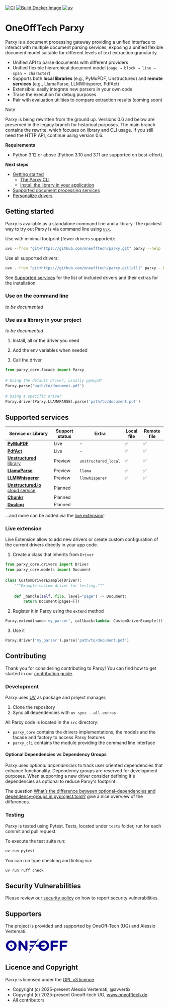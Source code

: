 [![CI](https://github.com/OneOffTech/parxy/actions/workflows/ci.yml/badge.svg)](https://github.com/OneOffTech/parxy/actions/workflows/ci.yml) [![Build Docker Image](https://github.com/OneOffTech/parxy/actions/workflows/docker.yml/badge.svg)](https://github.com/OneOffTech/parxy/actions/workflows/docker.yml)
 [![uv](https://img.shields.io/endpoint?url=https://raw.githubusercontent.com/astral-sh/uv/main/assets/badge/v0.json)](https://github.com/astral-sh/uv)

# OneOffTech Parxy

Parxy is a document processing gateway providing a unified interface to interact with multiple document parsing services, exposing a unified flexible document model suitable for different levels of text extraction granularity.

- Unified API to parse documents with different providers
- Unified flexible hierarchical document model (`page → block → line → span → character`)
- Supports both **local libraries** (e.g., PyMuPDF, Unstructured) and **remote services** (e.g., LlamaParse, LLMWhisperer, PdfAct)
- Extensible: easily integrate new parsers in your own code
- Trace the execution for debug purposes
- Pair with evaluation utilities to compare extraction results (coming soon)

> [!NOTE]  
> Parxy is being rewritten from the ground up. Versions 0.6 and below are preserved in the legacy branch for historical purposes. The main branch contains the rewrite, which focuses on library and CLI usage. If you still need the HTTP API, continue using version 0.6.

**Requirements**

- Python 3.12 or above (Python 3.10 and 3.11 are supported on best-effort).


**Next steps**

- [Getting started](#getting-started)
    - [The Parxy CLI](#use-on-the-command-line)
    - [Install the library in your application](#use-as-a-library-in-your-project)
- [Supported document processing services](#supported-services)
- [Personalize drivers](#live-extension)

## Getting started

Parxy is available as a standalone command line and a library. The quickest way to try out Parxy is via command line using [`uvx`](https://docs.astral.sh/uv/concepts/tools/#execution-vs-installation).


Use with minimal footprint (fewer drivers supported):

```bash
uvx --from "git+https://github.com/oneofftech/parxy.git" parxy --help
```

Use all supported drivers:

```bash
uvx --from "git+https://github.com/oneofftech/parxy.git[all]" parxy --help
```

See [Supported services](#supported-services) for the list of included drivers and their extras for the installation.

### Use on the command line

_to be documented_

### Use as a library in your project

_to be documented_

1. Install, all or the driver you need

2. Add the env variables when needed

3. Call the driver


```python
from parxy_core.facade import Parxy

# Using the default driver, usually pymupdf
Parxy.parse('path/to/document.pdf')

# Using a specific driver
Parxy.driver(Parxy.LLAMAPARSE).parse('path/to/document.pdf')
```

## Supported services

| Service or Library | Support status | Extra | Local file | Remote file | 
|--------------------|----------------|-------|------------|-------------|
| [**PyMuPDF**](https://pymupdf.readthedocs.io/en/latest/) | Live | - | ✅ | ✅ |
| [**PdfAct**](https://github.com/data-house/pdfact) | Live | - | ✅ | ✅ |
| [**Unstructured** library](https://docs.unstructured.io/open-source/introduction/overview) | Preview | `unstructured_local` | ✅ | ✅ |
| [**LlamaParse**](https://docs.cloud.llamaindex.ai/llamaparse/overview) | Preview | `llama` | ✅ | ✅ |
| [**LLMWhisperer**](https://docs.unstract.com/llmwhisperer/index.html) | Preview | `llmwhisperer` | ✅ | ✅ |
| [**Unstructured.io** cloud service](https://docs.unstructured.io/open-source/introduction/overview) | Planned |  |  |  |
| [**Chunkr**](https://www.chunkr.ai/) | Planned |  |  |  |
| [**Docling**](https://docling-project.github.io/docling/) | Planned |  |  |  |


...and more can be added via the [live extension](#live-extension)!


### Live extension

Live Extension allow to add new drivers or create custom configuration of the current drivers directly in your app code.

1. Create a class that inherits from `Driver`

```python
from parxy_core.drivers import Driver
from parxy_core.models import Document

class CustomDriverExample(Driver):
    """Example custom driver for testing."""

    def _handle(self, file, level="page") -> Document:
        return Document(pages=[])
```

2. Register it in Parxy using the `extend` method

```python
Parxy.extend(name='my_parser', callback=lambda: CustomDriverExample())
```

3. Use it

```python
Parxy.driver('my_parser').parse('path/to/document.pdf')
```

## Contributing

Thank you for considering contributing to Parxy! You can find how to get started in our [contribution guide](./.github/CONTRIBUTING.md).

### Development

Parxy uses [UV](https://docs.astral.sh/uv/) as package and project manager. 

1. Clone the repository
1. Sync all dependencies with `uv sync --all-extras`

All Parxy code is located in the `src` directory:

- `parxy_core` contains the drivers implementations, the models and the facade and factory to access Parxy features
- `parxy_cli` contains the module providing the command line interface


#### Optional Dependencies vs Dependency Groups

Parxy uses _optional dependencies_ to track user oriented dependencies that enhance functionality. Dependency groups are reserved for development purposes. When supporting a new driver consider defining it's dependencies as optional to reduce Parxy's footprint.

The question [What’s the difference between optional-dependencies and dependency-groups in pyproject.toml?](https://github.com/astral-sh/uv/issues/9011) give a nice overview of the differences.

### Testing

Parxy is tested using Pytest. Tests, located under `tests` folder, run for each commit and pull request.

To execute the test suite run:

```bash
uv run pytest
```

You can run type checking and linting via:

```bash
uv run ruff check
```


## Security Vulnerabilities

Please review our [security policy](./.github/SECURITY.md) on how to report security vulnerabilities.


## Supporters

The project is provided and supported by OneOff-Tech (UG) and Alessio Vertemati.

<p align="left"><a href="https://oneofftech.de" target="_blank"><img src="https://raw.githubusercontent.com/OneOffTech/.github/main/art/oneofftech-logo.svg" width="200"></a></p>


## Licence and Copyright

Parxy is licensed under the [GPL v3 licence](./LICENCE).

- Copyright (c) 2025-present Alessio Vertemati, @avvertix
- Copyright (c) 2025-present Oneoff-tech UG, www.oneofftech.de
- All contributors
